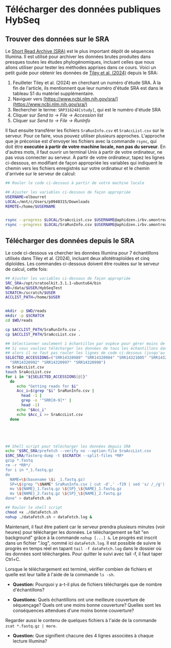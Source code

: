 # Télécharger des données publiques HybSeq

## Trouver des données sur le SRA

Le [Short Read Archive (SRA)](https://www.ncbi.nlm.nih.gov/sra) est le plus important dépôt de séquences 
Illumina. Il est utilisé pour archiver les données brutes produites dans presques toutes les études 
phylogénomiques, incluant celles que nous allons utiliser pour tester les méthodes apprises dans ce cours. 
Voici un petit guide pour obtenir les données de 
[Tiley et al. (2024)](https://doi.org/10.1093/sysbio/syae024) depuis le SRA:  

1. Feuilleter Tiley et al. (2024) en cherchant un numéro d'étude SRA. À la fin de l'article, ils mentionnent 
que leur numéro d'étude SRA est dans le tableau S1 du matériel supplémentaire.  
2. Naviguer vers [https://www.ncbi.nlm.nih.gov/sra/](https://www.ncbi.nlm.nih.gov/sra/)  
3. Rechercher le terme: `SRP316248[study]`, qui est le numéro d'étude SRA  
4. Cliquer sur *Send to -> File -> Accession list*   
5. Cliquer sur *Send to -> File -> RunInfo*  

Il faut ensuite transférer les fichiers `SraRunInfo.csv` et `SraAccList.csv` sur le serveur. Pour ce faire, 
vous pouvez utiliser plusieurs approches. L'approche que je préconise est d'envoyer les fichiers avec la 
commande `rsync`, qui doit être **executée à partir de votre machine locale, non pas du serveur**. 
En d'autres mots, il faut ouvrir un terminal Unix à partir de votre ordinateur, ne pas vous connecter au 
serveur. À partir de votre ordinateur, tapez les lignes ci-dessous, en modifiant de façon appropriée les 
variables qui indiquent le chemin vers les fichiers enregistrés sur votre ordinateur et le chemin d'arrivée 
sur le serveur de calcul:  
```bash
## Rouler le code ci-dessous à partir de votre machine locale

## Ajuster les variables ci-dessous de façon appropriée
USERNAME=elbourret
LOCAL=/mnt/c/Users/p0948315/Downloads
REMOTE=/home/$USERNAME


rsync --progress $LOCAL/SraAccList.csv $USERNAME@aphidzen.irbv.umontreal.ca:$REMOTE/
rsync --progress $LOCAL/SraRunInfo.csv $USERNAME@aphidzen.irbv.umontreal.ca:$REMOTE/

```

## Télécharger des données depuis le SRA

Le code ci-dessous va chercher les données Illumina pour 7 échantillons utilisés dans Tiley et al. (2024), 
incluant deux allotétraploïdes et cinq diploïdes. Les commandes ci-dessous doivent être roulées sur le 
serveur de calcul, cette fois:  
```bash
## Ajuster les variables ci-dessous de façon appropriée
SRC_SRA=/opt/sratoolkit.3.1.1-ubuntu64/bin
WD=/data/$USER/HybSeqTest
SCRATCH=/scratch/$USER
ACCLIST_PATH=/home/$USER


mkdir -p $WD/reads
mkdir -p $SCRATCH
cd $WD/reads

cp $ACCLIST_PATH/SraRunInfo.csv .
cp $ACCLIST_PATH/SraAccList.csv .

## Sélectionner seulement 1 échantillon par espèce pour gérer moins de données à la fois:
## Si vous vouliez télécharger les données de tous les échantillons dans SraAccList.csv,
## alors il ne faut pas rouler les lignes de code ci-dessous (jusqu'au prochain commentaire)
SELECTED_ACCESSIONS=("SRR14320989" "SRR14320984" "SRR14321005" "SRR14321002" \
  "SRR14320992" "SRR14320997" "SRR14320998")
rm SraAccList.csv
touch SraAccList.csv
for i in "${SELECTED_ACCESSIONS[@]}"
  do
     echo "Getting reads for $i"
     Acc_i=$(grep "$i" SraRunInfo.csv | 
       head -1 | 
       grep -o '^SRR[0-9]*' | 
       head -1)
     echo "$Acc_i"
     echo $Acc_i >> SraAccList.csv
  done





## Shell script pour télécharger les données depuis SRA
echo "$SRC_SRA/prefetch --verify no --option-file SraAccList.csv
$SRC_SRA/fasterq-dump -t $SCRATCH --split-files *RR*
gzip *.fastq
rm -r *RR*/
for i in *_1.fastq.gz
do
  NAME=\$(basename \$i _1.fastq.gz)
  SP=\$(grep "\$NAME" SraRunInfo.csv | cut -d',' -f29 | sed 's/ /_/g')
  mv \${NAME}_1.fastq.gz \${SP}_\${NAME}_1.fastq.gz
  mv \${NAME}_2.fastq.gz \${SP}_\${NAME}_2.fastq.gz
done" > dataFetch.sh

## Rouler le shell script
chmod +x ./dataFetch.sh
nohup ./dataFetch.sh > dataFetch.log &

```

Maintenant, il faut être patient car le serveur prendra plusieurs minutes (voir heures) pour télécharger 
les données. Le téléchargement se fait "en background" grâce à la commande `nohup [...] &`. Le progrès est 
inscrit dans un fichier ".log", nommé ici `dataFetch.log`. Il est possible de suivre le progrès en temps 
réel en tapant `tail -f dataFetch.log` dans le dossier où les données sont téléchargées. Pour quitter le 
suivi avec tail -f, il faut taper Ctrl+C.

Lorsque le téléchargement est terminé, vérifier combien de fichiers et quelle est leur taille à l'aide de 
la commande `ls -sh`.

- **Question:** Pourquoi y a-t-il plus de fichiers téléchargés que de nombre d'échantillons?

- **Questions:** Quels échantillons ont une meilleure couverture de séquençage? Quels ont une moins bonne 
couverture? Quelles sont les conséquences attendues d'une moins bonne couverture?


Regarder aussi le contenu de quelques fichiers à l'aide de la commande `zcat *.fastq.gz | more`.

- **Question:** Que signifient chacune des 4 lignes associées à chaque lecture Illumina?

